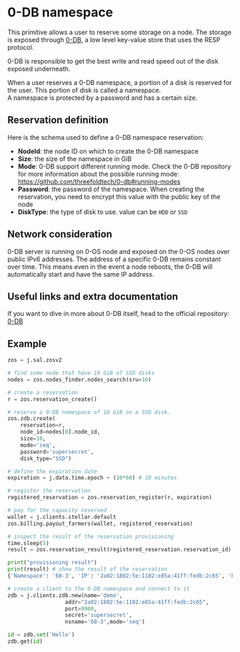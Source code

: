 # 0-DB namespace

This primitive allows a user to reserve some storage on a node. The storage is exposed through [0-DB](https://github.com/threefoldtech/0-DB), a low level key-value store that uses the RESP protocol.

0-DB is responsible to get the best write and read speed out of the disk exposed underneath.

When a user reserves a 0-DB namespace, a portion of a disk is reserved for the user. This portion of disk is called a namespace.  
A namespace is protected by a password and has a certain size.

## Reservation definition

Here is the schema used to define a 0-DB namespace reservation:

- **NodeId**: the node ID on which to create the 0-DB namespace
- **Size**: the size of the namespace in GiB
- **Mode**: 0-DB support different running mode. Check the 0-DB repository for more information about the possible running mode: https://github.com/threefoldtech/0-db#running-modes
- **Password**: the password of the namespace. When creating the reservation, you need to encrypt this value with the public key of the node
- **DiskType**: the type of disk to use. value can be `HDD` or `SSD`

## Network consideration

0-DB server is running on 0-OS node and exposed on the 0-OS nodes over public IPv6 addresses. The address of a specific 0-DB remains constant over time. This means even in the event a node reboots, the 0-DB will automatically start and have the same IP address.

## Useful links and extra documentation

If you want to dive in more about 0-DB itself, head to the official repository: [0-DB](https://github.com/threefoldtech/0-DB)

## Example

```python
zos = j.sal.zosv2

# find some node that have 10 GiB of SSD disks
nodes = zos.nodes_finder.nodes_search(sru=10)

# create a reservation
r = zos.reservation_create()

# reserve a 0-DB namespace of 10 GiB on a SSD disk.
zos.zdb.create(
    reservation=r,
    node_id=nodes[0].node_id,
    size=10,
    mode='seq',
    password='supersecret',
    disk_type="SSD")

# define the expiration date
expiration = j.data.time.epoch + (10*60) # 10 minutes

# register the reservation
registered_reservation = zos.reservation_register(r, expiration)

# pay for the capacity reserved
wallet = j.clients.stellar.default
zos.billing.payout_farmers(wallet, registered_reservation)

# inspect the result of the reservation provisioning
time.sleep(5)
result = zos.reservation_result(registered_reservation.reservation_id)

print("provisioning result")
print(result) # show the result of the reservation
{'Namespace': '60-3', 'IP': '2a02:1802:5e:1102:e85a:41ff:fedb:2c65', 'Port': 9900}

# create a client to the 0-DB namespace and connect to it
zdb = j.clients.zdb.new(name='demo',
                  addr="2a02:1802:5e:1102:e85a:41ff:fedb:2c65",
                  port=9900,
                  secret='supersecret',
                  nsname='60-3',mode='seq')

id = zdb.set('Hello')
zdb.get(id)
```